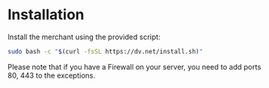 # Installation

Install the merchant using the provided script:
 
```bash
sudo bash -c "$(curl -fsSL https://dv.net/install.sh)"
```

Please note that if you have a Firewall on your server, you need to add ports 80, 443 to the exceptions.